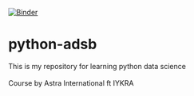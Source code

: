 [![Binder](https://mybinder.org/badge.svg)](https://mybinder.org/v2/gh/stezarpriansya/python-adsb.git/master)
# python-adsb
This is my repository for learning python data science
<br/><br/>
Course by Astra International ft IYKRA
